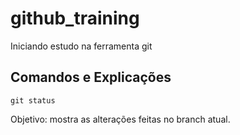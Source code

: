 # github_training
Iniciando estudo na ferramenta git

## Comandos e Explicações

```
git status
```

Objetivo: mostra as alterações feitas no branch atual.